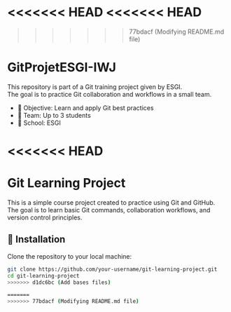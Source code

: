 <<<<<<< HEAD
<<<<<<< HEAD
=======
>>>>>>> 77bdacf (Modifying README.md file)
# GitProjetESGI-IWJ

This repository is part of a Git training project given by ESGI.  
The goal is to practice Git collaboration and workflows in a small team.

- 🎯 Objective: Learn and apply Git best practices  
- 👥 Team: Up to 3 students  
- 🏫 School: ESGI  

<<<<<<< HEAD
=======
# Git Learning Project

This is a simple course project created to practice using Git and GitHub.  
The goal is to learn basic Git commands, collaboration workflows, and version control principles.

## 🚀 Installation

Clone the repository to your local machine:

```bash
git clone https://github.com/your-username/git-learning-project.git
cd git-learning-project
>>>>>>> d1dc6bc (Add bases files)

=======
>>>>>>> 77bdacf (Modifying README.md file)
